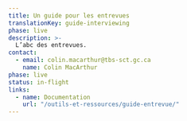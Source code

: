 ```yaml
---
title: Un guide pour les entrevues
translationKey: guide-interviewing
phase: live
description: >-
  L’abc des entrevues.
contact:
  - email: colin.macarthur@tbs-sct.gc.ca
    name: Colin MacArthur
phase: live
status: in-flight
links:
  - name: Documentation
    url: "/outils-et-ressources/guide-entrevue/"
---
```

